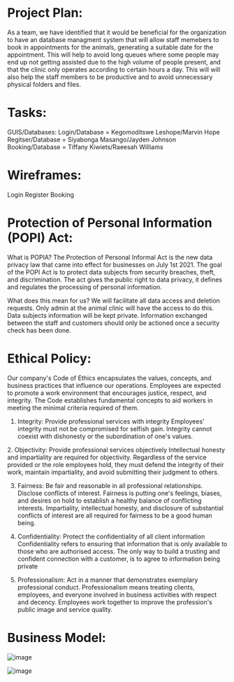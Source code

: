 Project Plan:
==============================
As a team, we have identified that it would be beneficial for the organization to have an database managment system that will allow staff memebers to book in appointments for the animals, generating a suitable date for the appointment. This will help to avoid long queues where some people may end up not getting assisted due to the high volume of people present, and that the clinic only operates according to certain hours a day. This will will also help the staff members to be productive and to avoid unnecessary physical folders and files. 

Tasks:
==============================
GUIS/Databases:
Login/Database = Kegomoditswe Leshope/Marvin Hope
Regitser/Database = Siyabonga Masango/Jayden Johnson
Booking/Database = Tiffany Kiwiets/Raeesah Williams

Wireframes:
==============================
Login
Register
Booking

Protection of Personal Information (POPI) Act:
==============================
What is POPIA?
The Protection of Personal Informal Act is the new data privacy law that came into effect for businesses on July 1st 2021. 
The goal of the POPI Act is to protect data subjects from security breaches, theft, and discrimination. 
The act gives the public right to data privacy, it defines and regulates the processing of personal information. 

What does this mean for us?
We will facilitate all data access and deletion requests. 
Only admin at the animal clinic will have the access to do this. 
Data subjects information will be kept private. 
Information exchanged between the staff and customers should only be actioned once a security check has been done. 

Ethical Policy:
==============================
Our company's Code of Ethics encapsulates the values, concepts, and business practices that influence our operations. Employees are expected to promote a work environment that encourages justice, respect, and integrity. The Code establishes fundamental concepts to aid workers in meeting the minimal criteria required of them.

1. Integrity: Provide professional services with integrity 
Employees' integrity must not be compromised for selfish gain. Integrity cannot coexist with dishonesty or the subordination of one's values.

2. Objectivity: Provide professional services objectively
Intellectual honesty and impartiality are required for objectivity. Regardless of the service provided or the role employees hold, they must defend the integrity of their work, maintain impartiality, and avoid submitting their judgment to others.

3. Fairness: Be fair and reasonable in all professional relationships. Disclose conflicts of interest. 
Fairness is putting one's feelings, biases, and desires on hold to establish a healthy balance of conflicting interests. Impartiality, intellectual honesty, and disclosure of substantial conflicts of interest are all required for fairness to be a good human being.

4. Confidentiality: Protect the confidentiality of all client information
Confidentiality refers to ensuring that information that is only available to those who are authorised access. The only way to build a trusting and confident connection with a customer, is to agree to information being private

5. Professionalism: Act in a manner that demonstrates exemplary professional conduct.
Professionalism means treating clients, employees, and everyone involved in business activities with respect and decency. Employees work together to improve the profession's public image and service quality.

Business Model:
==============================
![image](https://user-images.githubusercontent.com/80388453/163677606-9fe166da-a7ee-4376-87ae-e055283b3820.png)

![image](https://user-images.githubusercontent.com/80388453/163677615-29e64ab5-327c-4f60-9ac7-04fc524ea4e5.png)





